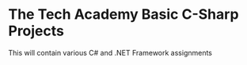 # The Tech Academy Basic C-Sharp Projects
 
This will contain various C# and .NET Framework assignments

